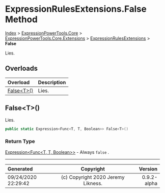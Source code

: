 ﻿# ExpressionRulesExtensions.False Method

[Index](../index.md) > [ExpressionPowerTools.Core](ExpressionPowerTools.Core.a.md) > [ExpressionPowerTools.Core.Extensions](ExpressionPowerTools.Core.Extensions.n.md) > [ExpressionRulesExtensions](ExpressionPowerTools.Core.Extensions.ExpressionRulesExtensions.cs.md) > **False**

Lies.

## Overloads

| Overload | Description |
| :-- | :-- |
| [False&lt;T>()](#falset) | Lies. |
## False&lt;T>()

Lies.

```csharp
public static Expression<Func<T, T, Boolean>> False<T>()
```

### Return Type

 [Expression&lt;Func&lt;T, T, Boolean>>](https://docs.microsoft.com/dotnet/api/system.linq.expressions.expression-1)  - Always `false` .



---

| Generated | Copyright | Version |
| :-- | :-: | --: |
| 09/24/2020 22:29:42 | (c) Copyright 2020 Jeremy Likness. | 0.9.2-alpha |
